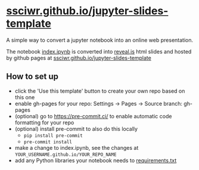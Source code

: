# [ssciwr.github.io/jupyter-slides-template](https://ssciwr.github.io/jupyter-slides-template)

A simple way to convert a jupyter notebook into an online web presentation.

The notebook [index.ipynb](index.ipynb) is converted into [reveal.js](https://revealjs.com/) html slides and hosted by github pages at [ssciwr.github.io/jupyter-slides-template](https://ssciwr.github.io/jupyter-slides-template)

## How to set up

- click the 'Use this template' button to create your own repo based on this one
- enable gh-pages for your repo: Settings -> Pages -> Source branch: gh-pages
- (optional) go to https://pre-commit.ci/ to enable automatic code formatting for your repo
- (optional) install pre-commit to also do this locally
  - `pip install pre-commit`
  - `pre-commit install`
- make a change to index.ipynb, see the changes at `YOUR_USERNAME.github.io/YOUR_REPO_NAME`
- add any Python libraries your notebook needs to [requirements.txt](requirements.txt)
